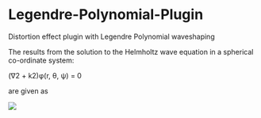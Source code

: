 # Legendre-Polynomial-Plugin
Distortion effect plugin with Legendre Polynomial waveshaping

The results from the solution to the Helmholtz wave equation in a spherical co-ordinate system:

(∇2 + k2)φ(r, θ, ψ) = 0

are given as 


<img src="https://latex.codecogs.com/gif.latex?P_{n}(x)={\frac {1}{2^{n}n!}}{\frac {\mathrm {d} ^{n}}{\mathrm {d} x^{n}}}\left(x^{2}-1\right)^{n}\} " />


